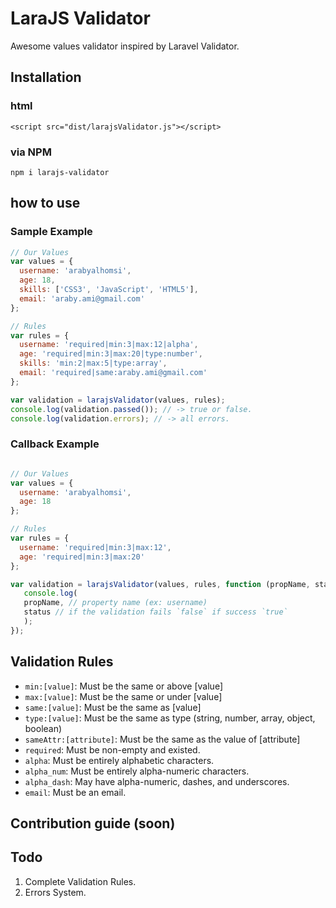 # LaraJS Validator
Awesome values validator inspired by Laravel Validator.

## Installation
### html
```
<script src="dist/larajsValidator.js"></script>
```
### via NPM
```
npm i larajs-validator
```

## how to use

### Sample Example

```js
// Our Values
var values = {
  username: 'arabyalhomsi',
  age: 18,
  skills: ['CSS3', 'JavaScript', 'HTML5'],
  email: 'araby.ami@gmail.com'
};

// Rules
var rules = {
  username: 'required|min:3|max:12|alpha',
  age: 'required|min:3|max:20|type:number',
  skills: 'min:2|max:5|type:array',
  email: 'required|same:araby.ami@gmail.com'
};

var validation = larajsValidator(values, rules);
console.log(validation.passed()); // -> true or false.
console.log(validation.errors); // -> all errors.
```

### Callback Example

```js

// Our Values
var values = {
  username: 'arabyalhomsi',
  age: 18
};

// Rules
var rules = {
  username: 'required|min:3|max:12',
  age: 'required|min:3|max:20'
};

var validation = larajsValidator(values, rules, function (propName, status) {
   console.log(
   propName, // property name (ex: username)
   status // if the validation fails `false` if success `true`
   );
});

```

## Validation Rules
- <code>min:[value]</code>: Must be the same or above [value]
- <code>max:[value]</code>: Must be the same or under [value]
- <code>same:[value]</code>: Must be the same as [value]
- <code>type:[value]</code>: Must be the same as type (string, number, array, object, boolean)
- <code>sameAttr:[attribute]</code>: Must be the same as the value of [attribute]
- <code>required</code>: Must be non-empty and existed.
- <code>alpha</code>: Must be entirely alphabetic characters.
- <code>alpha_num</code>: Must be entirely alpha-numeric characters.
- <code>alpha_dash</code>: May have alpha-numeric, dashes, and underscores.
- <code>email</code>: Must be an email.


## Contribution guide (soon)

## Todo
1. Complete Validation Rules.
2. Errors System.
